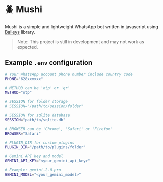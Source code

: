 # 🪲 Mushi

Mushi is a simple and lightweight WhatsApp bot written in javascript using [Baileys](https://github.com/WhiskeySockets/Baileys) library.

> Note: This project is still in development and may not work as expected.

## Example `.env` configuration
```sh
# Your WhatsApp account phone number include country code
PHONE="628xxxxxx"

# METHOD can be 'otp' or 'qr'
METHOD="otp"

# SESSION for folder storage
# SESSION="/path/to/session/folder"

# SESSION for sqlite database
SESSION="path/to/sqlite.db"

# BROWSER can be 'Chrome', 'Safari' or 'Firefox'
BROWSER="Safari"

# PLUGIN_DIR for custom plugins
PLUGIN_DIR="/path/to/plugins/folder"

# Gemini API key and model
GEMINI_API_KEY="<your_gemini_api_key>"

# Example: gemini-2.0-pro
GEMINI_MODEL="<your_gemini_model>" 
```


